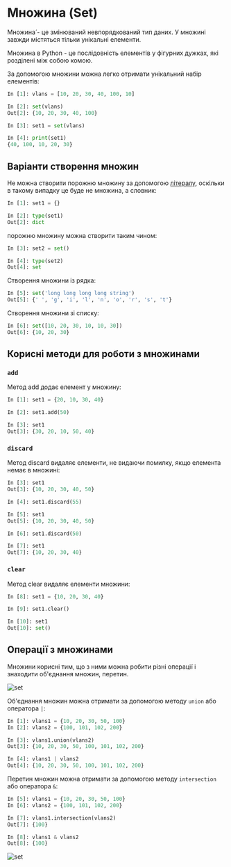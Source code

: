 # Множина (Set)

Множина́ - це змінюваний невпорядкований тип даних. У множині завжди містяться
тільки унікальні елементи.

Множина в Python - це послідовність елементів у фігурних дужках, які розділені
між собою комою.

За допомогою множини можна легко отримати унікальний набір елементів:

```python
In [1]: vlans = [10, 20, 30, 40, 100, 10]

In [2]: set(vlans)
Out[2]: {10, 20, 30, 40, 100}

In [3]: set1 = set(vlans)

In [4]: print(set1)
{40, 100, 10, 20, 30}
```


## Варіанти створення множин

Не можна створити порожню множину за допомогою [літералу](/reference/syntax/#literals), оскільки в такому
випадку це буде не множина, а словник:

```python
In [1]: set1 = {}

In [2]: type(set1)
Out[2]: dict
```

порожню множину можна створити таким чином:

```python
In [3]: set2 = set()

In [4]: type(set2)
Out[4]: set
```

Створення множини із рядка:

```python
In [5]: set('long long long long string')
Out[5]: {' ', 'g', 'i', 'l', 'n', 'o', 'r', 's', 't'}
```

Створення множини зі списку:

```python
In [6]: set([10, 20, 30, 10, 10, 30])
Out[6]: {10, 20, 30}
```


## Корисні методи для роботи з множинами

### ``add``

Метод add додає елемент у множину:

```python
In [1]: set1 = {20, 10, 30, 40}

In [2]: set1.add(50)

In [3]: set1
Out[3]: {30, 20, 10, 50, 40}
```

### ``discard``

Метод discard видаляє елементи, не видаючи помилку, якщо елемента немає в множині:

```python
In [3]: set1
Out[3]: {10, 20, 30, 40, 50}

In [4]: set1.discard(55)

In [5]: set1
Out[5]: {10, 20, 30, 40, 50}

In [6]: set1.discard(50)

In [7]: set1
Out[7]: {10, 20, 30, 40}
```

### ``clear``

Метод clear видаляє елементи множини:

```python
In [8]: set1 = {10, 20, 30, 40}

In [9]: set1.clear()

In [10]: set1
Out[10]: set()
```

## Операції з множинами

Множини корисні тим, що з ними можна робити різні операції і знаходити
об'єднання множин, перетин.

![set](https://pyneng.io/assets/images/set_operations_union_intersection.png)

Об'єднання множин можна отримати за допомогою методу ``union`` або оператора ``|``:

```python
In [1]: vlans1 = {10, 20, 30, 50, 100}
In [2]: vlans2 = {100, 101, 102, 200}

In [3]: vlans1.union(vlans2)
Out[3]: {10, 20, 30, 50, 100, 101, 102, 200}

In [4]: vlans1 | vlans2
Out[4]: {10, 20, 30, 50, 100, 101, 102, 200}
```

Перетин множин можна отримати за допомогою методу ``intersection`` або оператора ``&``:

```python
In [5]: vlans1 = {10, 20, 30, 50, 100}
In [6]: vlans2 = {100, 101, 102, 200}

In [7]: vlans1.intersection(vlans2)
Out[7]: {100}

In [8]: vlans1 & vlans2
Out[8]: {100}
```

![set](https://pyneng.io/assets/images/set_operations_differences.png)


